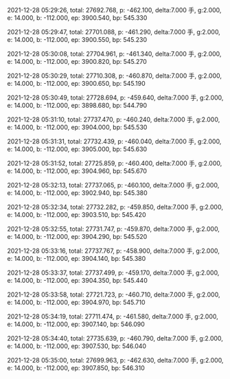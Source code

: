 2021-12-28 05:29:26, total: 27692.768, p: -462.100, delta:7.000 手, g:2.000, e: 14.000, b: -112.000, ep: 3900.540, bp: 545.330

2021-12-28 05:29:47, total: 27701.088, p: -461.290, delta:7.000 手, g:2.000, e: 14.000, b: -112.000, ep: 3900.550, bp: 545.230

2021-12-28 05:30:08, total: 27704.961, p: -461.340, delta:7.000 手, g:2.000, e: 14.000, b: -112.000, ep: 3900.820, bp: 545.270

2021-12-28 05:30:29, total: 27710.308, p: -460.870, delta:7.000 手, g:2.000, e: 14.000, b: -112.000, ep: 3900.650, bp: 545.190

2021-12-28 05:30:49, total: 27728.694, p: -459.640, delta:7.000 手, g:2.000, e: 14.000, b: -112.000, ep: 3898.680, bp: 544.790

2021-12-28 05:31:10, total: 27737.470, p: -460.240, delta:7.000 手, g:2.000, e: 14.000, b: -112.000, ep: 3904.000, bp: 545.530

2021-12-28 05:31:31, total: 27732.439, p: -460.040, delta:7.000 手, g:2.000, e: 14.000, b: -112.000, ep: 3905.000, bp: 545.630

2021-12-28 05:31:52, total: 27725.859, p: -460.400, delta:7.000 手, g:2.000, e: 14.000, b: -112.000, ep: 3904.960, bp: 545.670

2021-12-28 05:32:13, total: 27737.065, p: -460.100, delta:7.000 手, g:2.000, e: 14.000, b: -112.000, ep: 3902.940, bp: 545.380

2021-12-28 05:32:34, total: 27732.282, p: -459.850, delta:7.000 手, g:2.000, e: 14.000, b: -112.000, ep: 3903.510, bp: 545.420

2021-12-28 05:32:55, total: 27731.747, p: -459.870, delta:7.000 手, g:2.000, e: 14.000, b: -112.000, ep: 3904.290, bp: 545.520

2021-12-28 05:33:16, total: 27737.767, p: -458.900, delta:7.000 手, g:2.000, e: 14.000, b: -112.000, ep: 3904.140, bp: 545.380

2021-12-28 05:33:37, total: 27737.499, p: -459.170, delta:7.000 手, g:2.000, e: 14.000, b: -112.000, ep: 3904.350, bp: 545.440

2021-12-28 05:33:58, total: 27721.723, p: -460.710, delta:7.000 手, g:2.000, e: 14.000, b: -112.000, ep: 3904.970, bp: 545.710

2021-12-28 05:34:19, total: 27711.474, p: -461.580, delta:7.000 手, g:2.000, e: 14.000, b: -112.000, ep: 3907.140, bp: 546.090

2021-12-28 05:34:40, total: 27735.639, p: -460.790, delta:7.000 手, g:2.000, e: 14.000, b: -112.000, ep: 3907.530, bp: 546.040

2021-12-28 05:35:00, total: 27699.963, p: -462.630, delta:7.000 手, g:2.000, e: 14.000, b: -112.000, ep: 3907.850, bp: 546.310
